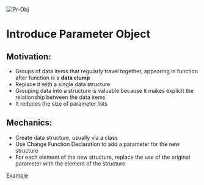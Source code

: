 ![Pr-Obj](Pr-Obj.PNG)

# Introduce Parameter Object

## Motivation:
- Groups of data items that regularly travel together, appearing in function after function is a **data clump** 
- Replace it with a single data structure
- Grouping data into a structure is valuable because it makes explicit the relationship between the data items
- It reduces the size of parameter lists

## Mechanics:
- Create data structure, usually via a class
- Use Change Function Declaration to add a parameter for the new structure
- For each element of the new structure, replace the use of the original parameter with the element of the structure

[Example](https://github.com/aza0092/Refactoring-Improving-the-Design-of-Existing-Code/commit/7dc1082743248d19523b9211699bfbf52b0d2fdd)
